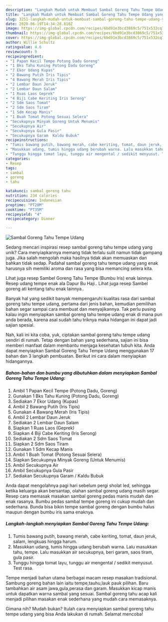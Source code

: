 ```yaml
---
description: "Langkah Mudah untuk Membuat Sambal Goreng Tahu Tempe Udang yang Menggugah Selera"
title: "Langkah Mudah untuk Membuat Sambal Goreng Tahu Tempe Udang yang Menggugah Selera"
slug: 3251-langkah-mudah-untuk-membuat-sambal-goreng-tahu-tempe-udang-yang-menggugah-selera
date: 2020-06-19T14:34:28.810Z
image: https://img-global.cpcdn.com/recipes/6bd91e3bcd3869c5/751x532cq70/sambal-goreng-tahu-tempe-udang-foto-resep-utama.jpg
thumbnail: https://img-global.cpcdn.com/recipes/6bd91e3bcd3869c5/751x532cq70/sambal-goreng-tahu-tempe-udang-foto-resep-utama.jpg
cover: https://img-global.cpcdn.com/recipes/6bd91e3bcd3869c5/751x532cq70/sambal-goreng-tahu-tempe-udang-foto-resep-utama.jpg
author: Willie Schultz
ratingvalue: 4.6
reviewcount: 9
recipeingredient:
- "1 Papan Kecil Tempe Potong Dadu Goreng"
- "1 Bks Tahu Kuning Potong Dadu Goreng"
- "7 Ekor Udang Kupas"
- "2 Bawang Putih Iris Tipis"
- "4 Bawang Merah Iris Tipis"
- "2 Lembar Daun Jeruk"
- "2 Lembar Daun Salam"
- "1 Ruas Laos Geprek"
- "4 Biji Cabe Keriting Iris Serong"
- "2 Sdm Saos Tomat"
- "2 Sdm Saos Tiram"
- "1 Sdm Kecap Manis"
- "1 Buah Tomat Potong Sesuai Selera"
- "Secukupnya Minyak Goreng Untuk Menumis"
- "Secukupnya Air"
- "Secukupnya Gula Pasir"
- "Secukupnya Garam  Kaldu Bubuk"
recipeinstructions:
- "Tumis bawang putih, bawang merah, cabe keriting, tomat, daun jeruk, salam, lengkuas hingga harum."
- "Masukkan udang, tumis hingga udang berubah warna. Lalu masukkan tahu, tempe. Lalu masukkan air secukupnya, beri garam, saos tiram, gula pasir."
- "Tunggu hingga tomat layu, tunggu air mengental / sedikit menyusut. Test rasa."
categories:
- Resep
tags:
- sambal
- goreng
- tahu

katakunci: sambal goreng tahu 
nutrition: 234 calories
recipecuisine: Indonesian
preptime: "PT20M"
cooktime: "PT35M"
recipeyield: "4"
recipecategory: Dinner

---
```



![Sambal Goreng Tahu Tempe Udang](https://img-global.cpcdn.com/recipes/6bd91e3bcd3869c5/751x532cq70/sambal-goreng-tahu-tempe-udang-foto-resep-utama.jpg)

Sedang mencari inspirasi resep sambal goreng tahu tempe udang yang unik? Cara menyiapkannya memang tidak terlalu sulit namun tidak gampang juga. Jika salah mengolah maka hasilnya tidak akan memuaskan dan bahkan tidak sedap. Padahal sambal goreng tahu tempe udang yang enak harusnya sih memiliki aroma dan rasa yang bisa memancing selera kita.

Lihat juga resep Sambel Goreng Tahu Tempe (Bumbu Iris) enak lainnya. Resep udang tempe enak ala Dapur Bu Haji.. Lihat juga resep Sambel goreng ati kentang tahu enak lainnya..

Banyak hal yang sedikit banyak mempengaruhi kualitas rasa dari sambal goreng tahu tempe udang, pertama dari jenis bahan, kemudian pemilihan bahan segar sampai cara membuat dan menyajikannya. Tak perlu pusing kalau ingin menyiapkan sambal goreng tahu tempe udang enak di mana pun anda berada, karena asal sudah tahu triknya maka hidangan ini dapat jadi sajian spesial.


Nah, kali ini kita coba, yuk, ciptakan sambal goreng tahu tempe udang sendiri di rumah. Tetap dengan bahan yang sederhana, sajian ini bisa memberi manfaat dalam membantu menjaga kesehatan tubuh kita. Anda dapat menyiapkan Sambal Goreng Tahu Tempe Udang menggunakan 17 bahan dan 3 langkah pembuatan. Berikut ini cara dalam menyiapkan hidangannya.

<!--inarticleads1-->

##### Bahan-bahan dan bumbu yang dibutuhkan dalam menyiapkan Sambal Goreng Tahu Tempe Udang:

1. Ambil 1 Papan Kecil Tempe (Potong Dadu, Goreng)
1. Gunakan 1 Bks Tahu Kuning (Potong Dadu, Goreng)
1. Sediakan 7 Ekor Udang (Kupas)
1. Ambil 2 Bawang Putih (Iris Tipis)
1. Gunakan 4 Bawang Merah (Iris Tipis)
1. Ambil 2 Lembar Daun Jeruk
1. Sediakan 2 Lembar Daun Salam
1. Siapkan 1 Ruas Laos (Geprek)
1. Siapkan 4 Biji Cabe Keriting (Iris Serong)
1. Sediakan 2 Sdm Saos Tomat
1. Siapkan 2 Sdm Saos Tiram
1. Gunakan 1 Sdm Kecap Manis
1. Ambil 1 Buah Tomat (Potong Sesuai Selera)
1. Siapkan Secukupnya Minyak Goreng (Untuk Menumis)
1. Ambil Secukupnya Air
1. Ambil Secukupnya Gula Pasir
1. Sediakan Secukupnya Garam / Kaldu Bubuk


Anda dapat mengolahnya pagi hari sebelum pergi sholat Ied, sehingga ketika keluarga akan bersantap, olahan sambal goreng udang masih segar. Resep cara memasak masakan sambal goreng pedas manis mudah dan enak rasanya. Bumbu pedas sambal tempe goreng ini cukup mudah dan sederhana. Bunda bisa bikin tempe sambal goreng dengan bumbu halus maupun dengan bumbu iris sama enaknya. 

<!--inarticleads2-->

##### Langkah-langkah menyiapkan Sambal Goreng Tahu Tempe Udang:

1. Tumis bawang putih, bawang merah, cabe keriting, tomat, daun jeruk, salam, lengkuas hingga harum.
1. Masukkan udang, tumis hingga udang berubah warna. Lalu masukkan tahu, tempe. Lalu masukkan air secukupnya, beri garam, saos tiram, gula pasir.
1. Tunggu hingga tomat layu, tunggu air mengental / sedikit menyusut. Test rasa.


Tempe menjadi bahan utama berbagai macam resep masakan tradisional. Sambung goreng bahan lain iaitu tempe,tauhu,lauk pauk pilihan. Baru tambahkan air asam jawa,gula,perasa dan garam. Masukkan kicap manis untuk dapatkan warna sambal yang sesuai. Sambal goreng tahu acap kali menjadi pilihan masakan enak sederhana yang mudah cara memasaknya. 

Gimana nih? Mudah bukan? Itulah cara menyiapkan sambal goreng tahu tempe udang yang bisa Anda lakukan di rumah. Selamat mencoba!
